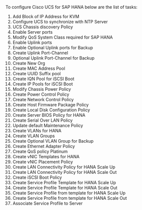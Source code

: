 To configure Cisco UCS for SAP HANA below are the list of tasks: 

01. Add Block of IP Address for KVM
02. Configure UCS to synchronize with NTP Server
03. UCS Chassis discovery Policy
04. Enable Server ports
05. Modify QoS System Class required for SAP HANA
06. Enable Uplink ports
06. Enable Optional Uplink ports for Backup
07. Create Uplink Port-Channel
07. Optional Uplink Port-Channel for Backup
08. Create New Org
09. Create MAC Address Pool
10. Create UUID Suffix pool
11. Create IQN Pool for iSCSI Boot
12. Create IP Pools for iSCSI Boot
13. Modify Chassis Power Policy
14. Create Power Control Policy
15. Create Network Control Policy
16. Create Host Firmware Package Policy
17. Create Local Disk Configuration Policy
18. Create Server BIOS Policy for HANA
19. Create Serial Over LAN Policy
20. Update default Maintenance Policy
21. Create VLANs for HANA 
22. Create VLAN Groups
22. Create Optional VLAN Group for Backup
23. Create Ethernet Adapter Policy
24. Create QoS policy Platinum
25. Create vNIC Templates for HANA
26. Create vNIC Placement Policy
27. Create LAN Connectivity Policy for HANA Scale Up
28. Create LAN Connectivity Policy for HANA Scale Out
29. Create iSCSI Boot Policy
41. Create Service Profile Template for HANA Scale Up
42. Create Service Profile Template for HANA Scale Out
51. Create Service Profile from template for HANA Scale Up
52. Create Service Profile from template for HANA Scale Out
61. Associate Service Profile to Server

